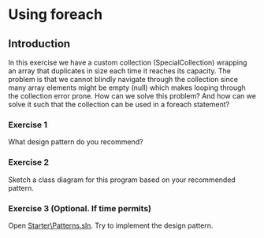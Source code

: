 # Using foreach
## Introduction
In this exercise we have a custom collection (SpecialCollection<T>) wrapping an array that duplicates in size each time it reaches its capacity.
The problem is that we cannot blindly navigate through the collection since many array elements might be empty (null) which makes looping through the collection error prone.
How can we solve this problem? And how can we solve it such that the collection can be used in a foreach statement?
### Exercise 1
What design pattern do you recommend?
### Exercise 2
Sketch a class diagram for this program based on your recommended pattern.
### Exercise 3 (Optional. If time permits)
Open [Starter\Patterns.sln](Starter/Patterns.sln).
Try to implement the design pattern.

